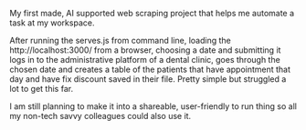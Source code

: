 My first made, AI supported web scraping project that helps me automate a task at my workspace.

After running the serves.js from command line, loading the http://localhost:3000/ from a browser, choosing a date and submitting it logs in to the administrative platform of a dental clinic, goes through the chosen date and creates a table of the patients that have appointment that day and have fix discount saved in their file.
Pretty simple but struggled a lot to get this far.

I am still planning to make it into a shareable, user-friendly to run thing so all my non-tech savvy colleagues could also use it.
